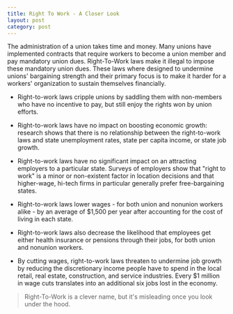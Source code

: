 ```yaml
---
title: Right To Work - A Closer Look
layout: post
category: post
---
```

The administration of a union takes time and money. Many unions have implemented contracts that require workers to become a union member and pay mandatory union dues. Right-To-Work laws make it illegal to impose these mandatory union dues. These laws where designed to undermine unions' bargaining strength and their primary focus is to make it harder for a workers' organization to sustain themselves financially.

* Right-to-work laws cripple unions by saddling them with non-members who have no incentive to pay, but still enjoy the rights won by union efforts.

* Right-to-work laws have no impact on boosting economic growth: research shows that there is no relationship between the right-to-work laws and state unemployment rates, state per capita income, or state job growth.

* Right-to-work laws have no significant impact on an attracting employers to a particular state. Surveys of employers show that "right to work" is a minor or non-existent factor in location decisions and that higher-wage, hi-tech firms in particular generally prefer free-bargaining states.

* Right-to-work laws lower wages - for both union and nonunion workers alike - by an average of $1,500 per year after accounting for the cost of living in each state.

* Right-to-work laws also decrease the likelihood that employees get either health insurance or pensions through their jobs, for both union and nonunion workers.

* By cutting wages, right-to-work laws threaten to undermine job growth by reducing the discretionary income people have to spend in the local retail, real estate, construction, and service industries. Every $1 million in wage cuts translates into an additional six jobs lost in the economy.

>Right-To-Work is a clever name, but it's misleading once you look under the hood.